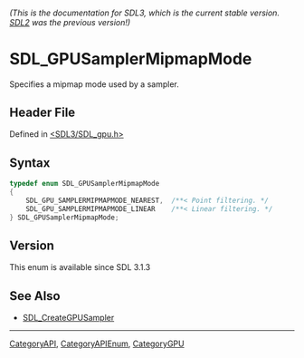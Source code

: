 ###### (This is the documentation for SDL3, which is the current stable version. [SDL2](https://wiki.libsdl.org/SDL2/) was the previous version!)
# SDL_GPUSamplerMipmapMode

Specifies a mipmap mode used by a sampler.

## Header File

Defined in [<SDL3/SDL_gpu.h>](https://github.com/libsdl-org/SDL/blob/main/include/SDL3/SDL_gpu.h)

## Syntax

```c
typedef enum SDL_GPUSamplerMipmapMode
{
    SDL_GPU_SAMPLERMIPMAPMODE_NEAREST,  /**< Point filtering. */
    SDL_GPU_SAMPLERMIPMAPMODE_LINEAR    /**< Linear filtering. */
} SDL_GPUSamplerMipmapMode;
```

## Version

This enum is available since SDL 3.1.3

## See Also

- [SDL_CreateGPUSampler](SDL_CreateGPUSampler)

----
[CategoryAPI](CategoryAPI), [CategoryAPIEnum](CategoryAPIEnum), [CategoryGPU](CategoryGPU)

